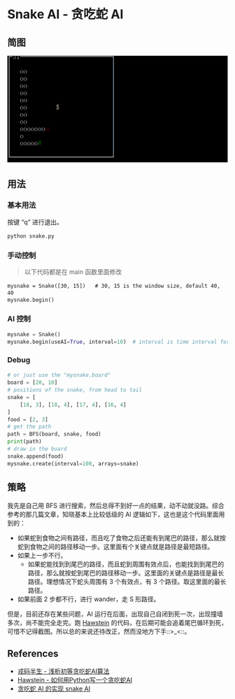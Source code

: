 # Snake AI - 贪吃蛇 AI

## 简图

![snake.gif](snake.gif)

## 用法

### 基本用法

按键 “q” 进行退出。

```python
python snake.py
```

### 手动控制

> 以下代码都是在 main 函数里面修改

```pyathon
mysnake = Snake([30, 15])	# 30, 15 is the window size, default 40, 40
mysnake.begin()
```

### AI 控制

```python
mysnake = Snake()
mysnake.begin(useAI=True, interval=10)	# interval is time interval for refreshing, default 100 ms
```

### Debug

```python
# or just use the "mysnake.board"
board = [20, 10]
# positions of the snake, from head to tail
snake = [
	[18, 3], [18, 4], [17, 4], [16, 4]
]
food = [2, 3]
# get the path
path = BFS(board, snake, food)
print(path)
# draw in the board
snake.append(food)
mysnake.create(interval=100, arrays=snake)
```

## 策略

我先是自己用 BFS 进行搜索，然后总得不到好一点的结果，动不动就没路。综合参考的那几篇文章，知晓基本上比较低级的 AI 逻辑如下，这也是这个代码里面用到的：

* 如果蛇到食物之间有路径，而且吃了食物之后还能有到尾巴的路径，那么就按蛇到食物之间的路径移动一步。这里面有个关键点就是路径是最短路径。
* 如果上一步不行。
  + 如果蛇能找到到尾巴的路径，而且蛇到周围有效点后，也能找到到尾巴的路径，那么就按蛇到尾巴的路径移动一步。这里面的关键点是路径是最长路径。理想情况下蛇头周围有 3 个有效点，有 3 个路径。取这里面的最长路径。
* 如果前面 2 步都不行，进行 wander，走 S 形路径。

但是，目前还存在某些问题，AI 运行在后面，出现自己自闭到死一次，出现撞墙多次，尚不能完全走完。跑 [Hawstein](http://www.hawstein.com/posts/snake-ai.html) 的代码，在后期可能会追着尾巴循环到死，可惜不记得截图。所以总的来说还待改正，然而没地方下手::>_<::。

## References

* [戎码半生 - 浅析初等贪吃蛇AI算法](http://www.cnblogs.com/zhaoyu1995/p/5668495.html)
* [Hawstein - 如何用Python写一个贪吃蛇AI](http://www.hawstein.com/posts/snake-ai.html)
* [贪吃蛇 AI 的实现 snake AI](https://www.2cto.com/kf/201402/282140.html)